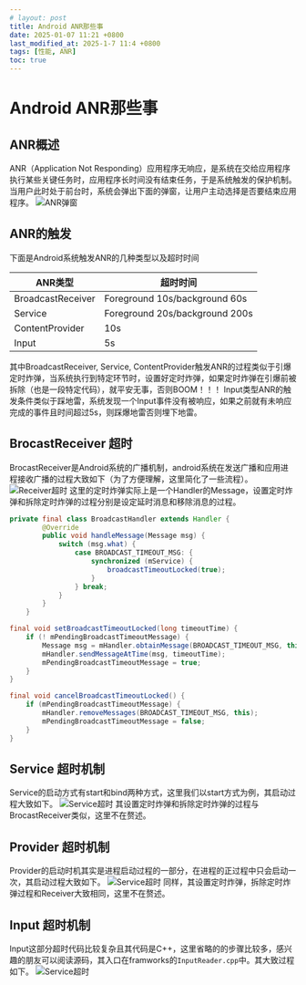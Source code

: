 ```yaml
---
# layout: post
title: Android ANR那些事
date: 2025-01-07 11:21 +0800
last_modified_at: 2025-1-7 11:4 +0800
tags: [性能, ANR]
toc: true
---
```


# Android ANR那些事

## ANR概述
  ANR（Application Not Responding）应用程序无响应，是系统在交给应用程序执行某些关键任务时，应用程序长时间没有结束任务，于是系统触发的保护机制。当用户此时处于前台时，系统会弹出下面的弹窗，让用户主动选择是否要结束应用程序。
  ![ANR弹窗](https://github.com/Charles199310/Charles199310.github.io/blob/main/assets/images/anr_4.png?raw=true)

## ANR的触发
  下面是Android系统触发ANR的几种类型以及超时时间
  
  | ANR类型               | 超时时间                           |
  | ------------------- | -----------------------------  |
  | BroadcastReceiver   | Foreground 10s/background 60s  |
  | Service             | Foreground 20s/background 200s |
  | ContentProvider     | 10s                            |
  | Input               | 5s                             |

  其中BroadcastReceiver, Service, ContentProvider触发ANR的过程类似于引爆定时炸弹，当系统执行到特定环节时，设置好定时炸弹，如果定时炸弹在引爆前被拆除（也是一段特定代码），就平安无事，否则BOOM！！！
  Input类型ANR的触发条件类似于踩地雷，系统发现一个Input事件没有被响应，如果之前就有未响应完成的事件且时间超过5s，则踩爆地雷否则埋下地雷。

## BrocastReceiver 超时
  BrocastReceiver是Android系统的广播机制，android系统在发送广播和应用进程接收广播的过程大致如下（为了方便理解，这里简化了一些流程）。
![Receiver超时](https://github.com/Charles199310/Charles199310.github.io/blob/main/assets/images/anr_0.png?raw=true)
这里的定时炸弹实际上是一个Handler的Message，设置定时炸弹和拆除定时炸弹的过程分别是设定延时消息和移除消息的过程。
``` Java
private final class BroadcastHandler extends Handler {
        @Override
        public void handleMessage(Message msg) {
            switch (msg.what) {
                case BROADCAST_TIMEOUT_MSG: {
                    synchronized (mService) {
                        broadcastTimeoutLocked(true);
                    }
                } break;
            }
        }
    }

final void setBroadcastTimeoutLocked(long timeoutTime) {
    if (! mPendingBroadcastTimeoutMessage) {
        Message msg = mHandler.obtainMessage(BROADCAST_TIMEOUT_MSG, this);
        mHandler.sendMessageAtTime(msg, timeoutTime);
        mPendingBroadcastTimeoutMessage = true;
    }
}

final void cancelBroadcastTimeoutLocked() {
    if (mPendingBroadcastTimeoutMessage) {
        mHandler.removeMessages(BROADCAST_TIMEOUT_MSG, this);
        mPendingBroadcastTimeoutMessage = false;
    }
}
```

## Service 超时机制
  Service的启动方式有start和bind两种方式，这里我们以start方式为例，其启动过程大致如下。
  ![Service超时](https://github.com/Charles199310/Charles199310.github.io/blob/main/assets/images/anr_1.png?raw=true)
  其设置定时炸弹和拆除定时炸弹的过程与BrocastReceiver类似，这里不在赘述。

## Provider 超时机制
  Provider的启动时机其实是进程启动过程的一部分，在进程的正过程中只会启动一次，其启动过程大致如下。
  ![Service超时](https://github.com/Charles199310/Charles199310.github.io/blob/main/assets/images/anr_2.png?raw=true)
  同样，其设置定时炸弹，拆除定时炸弹过程和Receiver大致相同，这里不在赘述。

## Input 超时机制
  Input这部分超时代码比较复杂且其代码是C++，这里省略的的步骤比较多，感兴趣的朋友可以阅读源码，其入口在framworks的`InputReader.cpp`中。其大致过程如下。
  ![Service超时](https://github.com/Charles199310/Charles199310.github.io/blob/main/assets/images/anr_3.png?raw=true)
